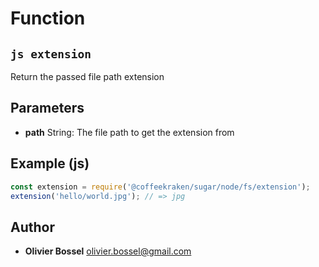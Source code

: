 
# Function


## ```js extension ```


Return the passed file path extension

## Parameters

- **path**  String: The file path to get the extension from



## Example (js)

```js
const extension = require('@coffeekraken/sugar/node/fs/extension');
extension('hello/world.jpg'); // => jpg
```


## Author
- **Olivier Bossel** <a href="mailto:olivier.bossel@gmail.com">olivier.bossel@gmail.com</a> 



